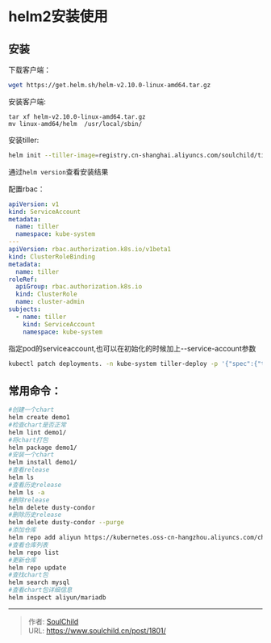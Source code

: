 # helm2安装使用

<!--more-->
## 安装
下载客户端：
```bash
wget https://get.helm.sh/helm-v2.10.0-linux-amd64.tar.gz
```

安装客户端:
```
tar xf helm-v2.10.0-linux-amd64.tar.gz
mv linux-amd64/helm  /usr/local/sbin/
```

安装tiller:
```bash
helm init --tiller-image=registry.cn-shanghai.aliyuncs.com/soulchild/tiller:v2.10.0
```

通过`helm version`查看安装结果


配置rbac：
```yaml
apiVersion: v1
kind: ServiceAccount
metadata:
  name: tiller
  namespace: kube-system
---
apiVersion: rbac.authorization.k8s.io/v1beta1
kind: ClusterRoleBinding
metadata:
  name: tiller
roleRef:
  apiGroup: rbac.authorization.k8s.io
  kind: ClusterRole
  name: cluster-admin
subjects:
  - name: tiller
    kind: ServiceAccount
    namespace: kube-system
```

指定pod的serviceaccount,也可以在初始化的时候加上--service-account参数
```bash
kubectl patch deployments. -n kube-system tiller-deploy -p '{"spec":{"template":{"spec":{"serviceAccount":"tiller"}}}}'
```

## 常用命令：
```bash
#创建一个chart
helm create demo1
#检查chart是否正常
helm lint demo1/
#将chart打包
helm package demo1/
#安装一个chart
helm install demo1/
#查看release
helm ls
#查看历史release
helm ls -a
#删除release
helm delete dusty-condor
#删除历史release
helm delete dusty-condor --purge
#添加仓库
helm repo add aliyun https://kubernetes.oss-cn-hangzhou.aliyuncs.com/charts
#查看仓库列表
helm repo list
#更新仓库
helm repo update
#查找chart包
helm search mysql
#查看chart包详细信息
helm inspect aliyun/mariadb
```


---

> 作者: [SoulChild](https://www.soulchild.cn)  
> URL: https://www.soulchild.cn/post/1801/  

